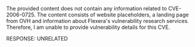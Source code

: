 The provided content does not contain any information related to CVE-2006-0725. The content consists of website placeholders, a landing page from OVH and information about Flexera's vulnerability research services. Therefore, I am unable to provide vulnerability details for this CVE.

RESPONSE: UNRELATED